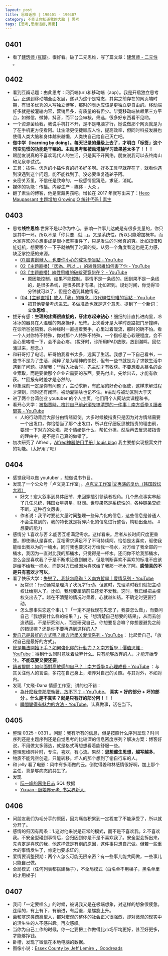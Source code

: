 ```yaml
---
layout: post
title: 思维话痨 | 190401 - 190407
category: 不能让你知道我的大脑 | 思考
tags: [思考,思维话痨,周更]
---
```


## 0401 
  - 看了[建筑师 (豆瓣)](https://book.douban.com/subject/30218241/)，很好看。破了二元思维，写了篇文章：[建筑师 - 二元性 ](http://www.huyuning.com/%E4%B8%8D%E8%BF%9B%E5%85%A5%E5%A4%AA%E5%8F%AF%E6%83%9C%E7%9A%84%E4%B8%96%E7%95%8C%20%7C%20%E6%96%87%E6%9C%AC/2019/04/01/Anti-Dualism/) 。
  
## 0402
- 看到豆瓣话题：由此思考：网页端(url)和移动端（app）。我是开启独立思考后，正遇到移动端全面发展，遂以为这个是常态，其实之前存在的网页端时期，有很多优秀的人写独立博客，那时的表达应该是更独立更自由的。移动端好多就是被灌输内容，营销居多，有质量的有但少。毕竟移动端依赖第三方平台，如微信，微博，抖音，而平台会审核，筛选，很多好东西看不见哟。
- 一个资源菌给我，我说手机打不开，是不是电脑才行，她说做那个网页就是为了在手机更方便看阿。让生活更便捷顺应人性，提高效率，但同时科技发展也使得人类大脑和身体越来越懒，人类快自己给自己灭亡吧。 
- **做中学（learning by doing）。每天记录的量级上去了，才明白「标签」这个司空见惯的功能是干嘛的。主动思考和被动灌输学习效果差太多了！！！**
- 跟朋友说真的不喜欢现代人的生活，只是离不开网络。朋友说我可以去终南山和龙泉寺试试。
- 工具：插件。优秀的小插件真的好多好多啊。好多工具早就存在了，就看你遇到没遇到这个问题，能不能找到了。没必要重复造轮子阿。
- 亲密关系里，不信任是致命的，一段感情里猜忌，求证，消耗。
- 媒体的功能：传播。内容生产 - 媒体 - 大众 。
- 翻了素生的博客，他是宝藏男孩吧。增长在 2017 年就写出来了：[Hexo Maupassant 主题增加 GrowingIO 统计代码 | 素生](http://z.arlmy.me/posts/Hexo/Hexo_GrowthHacker/)

## 0403
- 思考**线性思维**:世界不是以你为中心，影响一件事儿达成是有很多变量的，你只是其中一环。所以不是「你只要...就...」。又是系统性。所以只能增加概率。而大家喜欢的心想事成是很小概率事件了，只是发生的时候真的爽。比如扭蛋和娃娃机，想要哪个一下子就抽到了时真的爽。从另一个角度看这也是无力感，缺乏掌控感的来源。 
  - [01 臉書創辦人，也要你小心的成功學盲點 - YouTube](https://www.youtube.com/watch?v=TgI64PVtnXU)
  - [02【主題直播】「因為...所以...」的線性思維如何害了你 - YouTube](https://www.youtube.com/watch?v=8Sm4LM-pSn8)
  - [03【主題直播】線性思維的破綻究竟何在？ - YouTube](https://www.youtube.com/watch?v=LLNDk-w4fVI) 
     - 原因能控制，结果不能控制。事情不是一条线的。因到果不是一条线的，是很多条线，是很多因才有果。比如迟到。规划时间，你觉得10分钟就可以了，但是会遇到其他情况。
  - [(04【主題直播】放入「我」的概念，取代線性思維的盲點 - YouTube](https://www.youtube.com/watch?v=xbtua81NqD8)
     - 把其他变量考虑进去。多做准备也就是这个意思。提到了一个新词：**立体思维** 。
- 拔牙有感：**生理的疼痛很直接的，牙疼疼起来钻心**！细细的针直扎进肉里，冷冰冰的器具在人温暖的肉身操作，恐怖。上次看牙是大学时走路把门牙撞碎，在诊所爸爸陪我，杀神经时一直握着我手，心里过着暖流，那时的确不怕。看一个人对你特不特殊，你对那个人特殊不特殊，一个指标是心软硬程度，会不会心里咯噔一下，会不会心疼。（拔牙时，诊所用IPAD放歌，放到潮鸣，回忆涌过来，想念。）
- 和轩哥打了电话。轩哥怕我看书太多，远离了生活。我想了一下自己看书，一些书不是为了生活，纯粹了是为精神的愉悦，但有一些书就是为了求救生活中遇到了问题。提醒我：**融入社会时，先主动才有收获。不要想着从慕名的企业索取，而是要做那个企业它需要的东西。要先付出，先给出去，才能有收获。**回报有时差才是必然的。
- 印象深刻一定是你有问题了，主动求解，有底层的好奇心驱使，这样求解过程才深刻，同时还有闭环。被动灌输啥也记不住。#主动与被动区别大于天
- 进了两个台湾创业 youtuber 的个人主页，他们用个人网站卖课程和书。
- 看开心大学：[被指責時，檢討自己前必須先搞清楚的一件事｜南方哲學Ｘ讀者問答 - YouTube](https://www.youtube.com/watch?v=6KEeZr_dBbM&list=PLKhdFdaREj56wEZG4YZ5AY6EHoBz0kGDg&index=11) 
     - 人的行动背后大部分由情绪驱使。大多时候被指责只是因为对方情绪需要一个出发口，你恰恰当了那个出发口，所以在仔细反思被指责的理由前，要想一下对方的处境，那个情绪是什么，帮忙分担，然后再去反思被指责的理由中，是不是自己真的做错了。
- 初次研究了 Alfred 。[Alfred神器使用手册 | louis blog](https://louiszhai.github.io/2018/05/31/alfred/#%E5%A6%82%E4%BD%95%E5%AE%89%E8%A3%85alfred) 我主要想实现搜索文件的功能。（太好用了吧）

## 0404
- 感觉我可以做 youtuber ，想做说书节目。  
- 发现了一个公众号「卢文克工作室」。[卢克文工作室|文再演的复仇（韩国政坛大戏）](https://mp.weixin.qq.com/s/MVnUPoSEIClRjd1UnjwIXA)
  - 好文！宏大叙事到具体细节，来回穿插引领读者视角。几个热点事实串起了几任总统，韩国女星男星，财阀。世界果然是系统性的，各种链条交织不断，这种行文厉害。
  - 作者说：我平时要花大量时间整理一些碎片化的信息，这些信息是普通人不会注意到的，我的特长就是将碎片化的信息进行整合，构勒出全局。 #想要的能力
- 感情分 1.喜欢与否 2.能否互相满足需求。这样看来。后者从长时间尺度更重要。即使确认是喜欢，互相需求满足不了不可持续阿。恰恰是太喜欢，驱使我能给出我以为的一桶水，同时我也要求对方给我一桶水，对方给了我全部的一桶水，我因为一直对比我的那桶水，只觉得是一杯水。还问你不给我那桶水，怎么会是喜欢我？于是不断求证直到崩溃。但是判断喜欢不喜欢的标准不应该是给不给我一桶水，而是对方已经因为喜欢给了我那一杯水了阿。**感情真的不是只有喜欢才可以**。 
- 看了快乐大学：[失戀了，我該怎麼辦？Ｘ南方哲學｜愛情系列 - YouTube](https://www.youtube.com/watch?v=muYrIDB2xRQ)  
  - 反常识：行动通常是理清了状况才行动。但这时，先理清时我们就把主动权让给别人了。比如，我想要厘清前任还爱不爱我，这时，我已经把主控权交出去了。越在不清楚的情况时呆着，心就越纠结。不确定时更要行动。
  - 怎么想事失恋这个事儿？「一定不是我现在失恋了，我要怎么做」，而要问自己「我想要什么样的结果？」，先「想清楚自己想要的结果」，从而去创造诱因。不是研究别人，而是研究自己。你想要复合嘛？你想要避免之前的错误嘛？还是你不要再遇到这样的人? 
- [愛自己是最好的方式嗎？南方哲學Ｘ愛情系列 - YouTube](https://www.youtube.com/watch?v=FRZuhjGE2Ds&t=11s)： 比起爱自己，「放过自己是最好的方式」。
- [總是無法開始下手？如何強化你的行動力？Ｘ南方哲學｜價值思維 - YouTube](https://www.youtube.com/watch?v=99hBwps6oco)：得到什么同时意味着放弃什么。只有能够放弃的人，才能开始专注。**不能既要又要还要**。
- [讀者提問：如何面對高敏感的自己？｜南方哲學Ｘ心理成長 - YouTube](https://www.youtube.com/watch?v=Z1Sf4cG1uGI) ：与其关注他人的言语，多花在自己身上，培养对自己的关照。与其对外，不如对内。 
- 发现「文飛-Dana 情感工作室」讲的也不错：
  - [為什麼我會那麼執著、放不下？ - YouTube](https://www.youtube.com/watch?v=VqXvOr_6UQE)。 **真实 = 好的部分 + 坏的部分 。什么是不真实？就是只有好的部分阿！！！**
  - [瞬間變得有魅力的方法 - YouTube](https://www.youtube.com/watch?v=Q9sy7-cgo6M)。认真做事，活在当下。
     
## 0405 
- 整理 0325 - 0331 。问题：我有所有的信息，但是按照什么序列呈现？时间序列还是主题序列还是自觉思考的比较深的信息密度序列？解决方案：博客好说，不用做太多筛选，就是格式再想想看着能舒服一些。
- 整理思维碎片时，专注，喜欢，有心流。果然：**思想催生思想，越写越多**。
- 物质不能凭空创造，只能转移。坏人的那个想到了偷自行车的人。
- 和 jelly 看了电影：风中有多雨做的云。倒觉得姜和林感情很好啊，加上那个主任，真是够病态的共生了。
- 发现
    - [阮一峰的网络日志](https://mp.weixin.qq.com/s/biVQ-KdMLgy6eM87fgd6EA) SQL 数据
    - [Yixuan · 厨娘界元老, 书呆界新人.](https://yixuan.li/) 
    
## 0406 
- 问朋友我们为毛分手的原因，因为痛苦积累到一定程度了不能承受了，所以就分开了。
- 感情的归因有两条：1.这对他来说是正常的模式，而不是不喜欢我。2.不喜欢我。不安全型碰到事情后，会归因到你是不是不喜欢我了。安全型会拆出来，先肯定是喜欢的我，他这样做是有别的原因，这件事只想自己做。但若一些重大的事情发生了，肯定也要求证的。
- 爱情要调整预期：两个人怎么可能无限亲密？有一些事儿能共同做，一些事儿只能自己做。
- 全局模式（任何列表都搭建梯子），不全局模式（白名单不用梯子，黑名单里的才用梯子）

##  0407
 - 我问「一定要样么」的时候，被说我又是在极端想象，对这样的想象很疲惫。连续的，有上有下，有前进，有后退，是螺旋上升。
 - 菌和寒这类疏离型人，都对宏观的整体的社会正义很强烈，却对微观的现实中的活生生的人不感兴趣。再次感叹。
 - 当你为自己工作的时候，你一定要把工作做得比市场平均更好，甚至好更多，才能够挣钱。 
 - 卧槽，发现了微信在本地电脑的数据。
 - 图像小说：[Essex County by Jeff Lemire ，Goodreads](https://www.goodreads.com/book/show/6096829-essex-county?ac=1&from_search=true)
